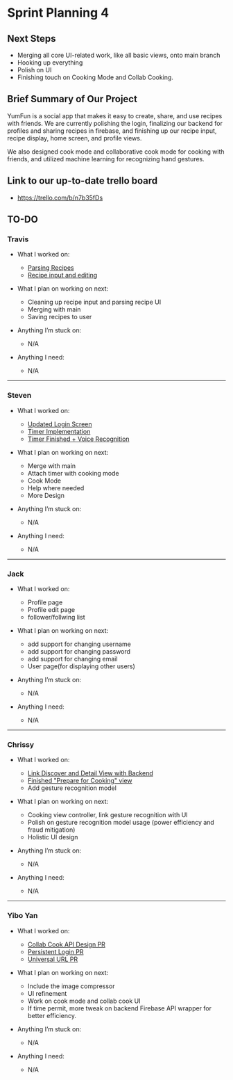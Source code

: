 # Sprint Planning 4



## Next Steps

- Merging all core UI-related work, like all basic views, onto main branch
- Hooking up everything
- Polish on UI
- Finishing touch on Cooking Mode and Collab Cooking.



## Brief Summary of Our Project

YumFun is a social app that makes it easy to create, share, and use recipes with friends. 
We are currently polishing the login, finalizing our backend for profiles and sharing recipes in firebase, and finishing up our recipe input, recipe display, home screen, and profile views.

We also designed cook mode and collaborative cook mode for cooking with friends, and utilized machine learning for recognizing hand gestures.


## Link to our up-to-date trello board

- https://trello.com/b/n7b35fDs


## TO-DO

### Travis

- What I worked on:

  - [Parsing Recipes](https://github.com/ECS189E/project-w21-codex-coders/commit/7faeaba0e7cdd2e1f23fdc4793b36c69066313f2)
  - [Recipe input and editing](https://github.com/ECS189E/project-w21-codex-coders/commit/a205fae04ea6c2ecc0ec2cac52b11a13e9f44cb9)

- What I plan on working on next:

  - Cleaning up recipe input and parsing recipe UI
  - Merging with main
  - Saving recipes to user
  
- Anything I’m stuck on:
  - N/A
- Anything I need:
  - N/A
  
---

### Steven

- What I worked on:

  - [Updated Login Screen](https://github.com/ECS189E/project-w21-codex-coders/commit/7957a373557d8de05dff945c78f9fffad6201208)
  - [Timer Implementation](https://github.com/ECS189E/project-w21-codex-coders/commit/d394a0a78d1faed33b9945011179f8f8a0c484d5)
  - [Timer Finished + Voice Recognition](https://github.com/ECS189E/project-w21-codex-coders/commit/d5559c751cba7503fbba7b9864dec2c79315afa1)

- What I plan on working on next:

  - Merge with main
  - Attach timer with cooking mode
  - Cook Mode
  - Help where needed
  - More Design

- Anything I’m stuck on:

  - N/A

- Anything I need:

  - N/A

---

### Jack

- What I worked on:

  - Profile page
  - Profile edit page
  - follower/follwing list
  
- What I plan on working on next:

  - add support for changing username
  - add support for changing password
  - add support for changing email
  - User page(for displaying other users)

- Anything I’m stuck on:

  - N/A

- Anything I need:

  - N/A

---

### Chrissy

- What I worked on:

  - [Link Discover and Detail View with Backend](https://github.com/ECS189E/project-w21-codex-coders/commit/3c76232511691dd8c8d493b357b449e0c7bec93e)
  - [Finished "Prepare for Cooking" view](https://github.com/ECS189E/project-w21-codex-coders/commit/b6e338cc3d99c9818e14d9248725115d151b99b9)
  - Add gesture recognition model

- What I plan on working on next:

  - Cooking view controller, link gesture recognition with UI
  - Polish on gesture recognition model usage (power efficiency and fraud mitigation)
  - Holistic UI design

- Anything I’m stuck on:

  - N/A

- Anything I need:
  - N/A
---

### Yibo Yan

- What I worked on:

  - [Collab Cook API Design PR](https://github.com/ECS189E/project-w21-codex-coders/pull/11)
  - [Persistent Login PR](https://github.com/ECS189E/project-w21-codex-coders/pull/13)
  - [Universal URL PR](https://github.com/ECS189E/project-w21-codex-coders/pull/14)
  
- What I plan on working on next:

  - Include the image compressor
  - UI refinement
  - Work on cook mode and collab cook UI
  - If time permit, more tweak on backend Firebase API wrapper for better efficiency.
  
- Anything I’m stuck on:

  - N/A

- Anything I need:

  - N/A
